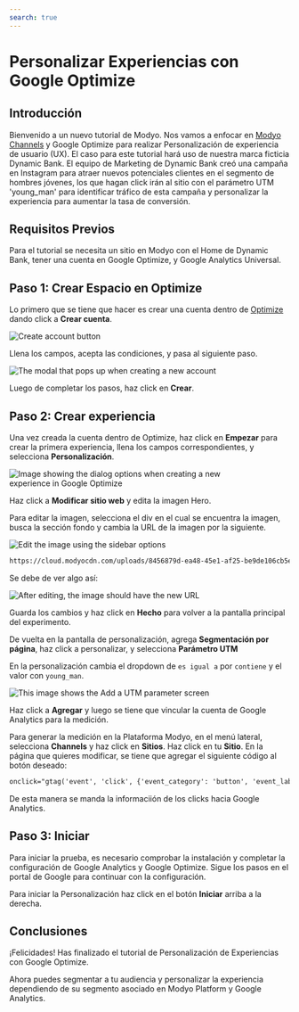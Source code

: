 ```yaml
---
search: true
---
```


# Personalizar Experiencias con Google Optimize

## Introducción

Bienvenido a un nuevo tutorial de Modyo. Nos vamos a enfocar en [Modyo Channels](/es/platform/channels) y Google Optimize para realizar Personalización de experiencia de usuario (UX). El caso para este tutorial hará uso de nuestra marca ficticia Dynamic Bank. El equipo de Marketing de Dynamic Bank creó una campaña en Instagram para atraer nuevos potenciales clientes en el segmento de hombres jóvenes, los que hagan click irán al sitio con el parámetro UTM 'young_man' para identificar tráfico de esta campaña y personalizar la experiencia para aumentar la tasa de conversión.

## Requisitos Previos

Para el tutorial se necesita un sitio en Modyo con el Home de Dynamic Bank, tener una cuenta en Google Optimize, y Google Analytics Universal.

## Paso 1: Crear Espacio en Optimize

Lo primero que se tiene que hacer es crear una cuenta dentro de [Optimize](https://optimize.google.com/) dando click a <b>Crear cuenta</b>.

<img src="/assets/img/tutorials/optimize/crear-cuenta.png" style="max-width: 450px;margin: auto 0;" alt="Create account button"/>

Llena los campos, acepta las condiciones, y pasa al siguiente paso.

<img src="/assets/img/tutorials/optimize/modal-cuenta.png" style="max-width: 450px;margin: auto 0;"
alt="The modal that pops up when creating a new account"/>

Luego de completar los pasos, haz click en <b>Crear</b>.

## Paso 2: Crear experiencia

Una vez creada la cuenta dentro de Optimize, haz click en <b>Empezar</b> para crear la primera experiencia, llena los campos correspondientes, y selecciona <b>Personalización</b>.

<img src="/assets/img/tutorials/optimize/experiencia.png" style="max-width: 450px;margin: auto 0;" alt="Image showing the dialog options when creating a new experience in Google Optimize"/>

Haz click a <b>Modificar sitio web</b> y edita la imagen Hero.

Para editar la imagen, selecciona el div en el cual se encuentra la imagen, busca la sección fondo y cambia la URL de la imagen por la siguiente. 

<img src="/assets/img/tutorials/optimize/edit.png" style="max-width: 650px;margin: auto 0;" alt="Edit the image using the sidebar options"/>

```html
https://cloud.modyocdn.com/uploads/8456879d-ea48-45e1-af25-be9de106cb5e/original/young_man.jpg
```
Se debe de ver algo así:

<img src="/assets/img/tutorials/optimize/editor.png" style="max-width: 650px;margin: auto 0;" alt="After editing, the image should have the new URL"/>

Guarda los cambios y haz click en <b>Hecho</b> para volver a la pantalla principal del experimento.

De vuelta en la pantalla de personalización, agrega <b>Segmentación por página</b>, haz click a personalizar, y selecciona <b>Parámetro UTM</b>

En la personalización cambia el dropdown de <code>es igual a</code> por <code>contiene</code> y el valor con <code>young_man</code>.

<img src="/assets/img/tutorials/optimize/utm.png" style="max-width: 650px;margin: auto 0;" alt="This image shows the Add a UTM parameter screen"/>

Haz click a <b>Agregar</b> y luego se tiene que vincular la cuenta de Google Analytics para la medición.

Para generar la medición en la Plataforma Modyo, en el menú lateral, selecciona **Channels** y haz click en **Sitios**. Haz click en tu **Sitio**. En la página que quieres modificar, se tiene que agregar el siguiente código al botón deseado:

```html
onclick="gtag('event', 'click', {'event_category': 'button', 'event_label': 'CTA Hero'});"
```

De esta manera se manda la informaciión de los clicks hacia Google Analytics.

## Paso 3: Iniciar

Para iniciar la prueba, es necesario comprobar la instalación y completar la configuración de Google Analytics y Google Optimize. Sigue los pasos en el portal de Google para continuar con la configuración.

Para iniciar la Personalización haz click en el botón <b>Iniciar</b> arriba a la derecha.

## Conclusiones

¡Felicidades! Has finalizado el tutorial de Personalización de Experiencias con Google Optimize.

Ahora puedes segmentar a tu audiencia y personalizar la experiencia dependiendo de su segmento asociado en Modyo Platform y Google Analytics.